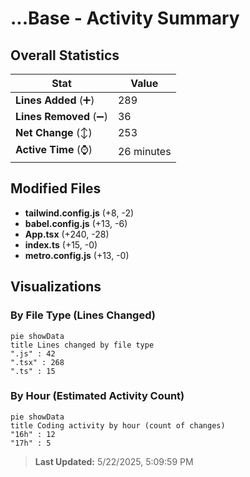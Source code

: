 # ...Base - Activity Summary 

## Overall Statistics

| Stat                   | Value                                                             |
| ---------------------- | ----------------------------------------------------------------- |
| **Lines Added** (➕)   | 289                                          |
| **Lines Removed** (➖) | 36                                        |
| **Net Change** (↕)    | 253                |
| **Active Time** (⌚)   | 26 minutes |


## Modified Files
- **tailwind.config.js** (+8, -2)
- **babel.config.js** (+13, -6)
- **App.tsx** (+240, -28)
- **index.ts** (+15, -0)
- **metro.config.js** (+13, -0)

## Visualizations

### By File Type (Lines Changed)

```mermaid
pie showData
title Lines changed by file type
".js" : 42
".tsx" : 268
".ts" : 15
```

### By Hour (Estimated Activity Count)

```mermaid
pie showData
title Coding activity by hour (count of changes)
"16h" : 12
"17h" : 5
```


> **Last Updated:** 5/22/2025, 5:09:59 PM